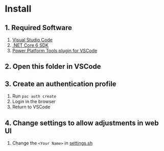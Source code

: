 # Install
## 1. Required Software
1. [Visual Studio Code](https://code.visualstudio.com)
2. [.NET Core 6 SDK](https://dotnet.microsoft.com/en-us/download/dotnet/6.0)
3. [Power Platform Tools plugin for VSCode](https://marketplace.visualstudio.com/items?itemName=microsoft-IsvExpTools.powerplatform-vscode)

## 2. Open this folder in VSCode

## 3. Create an authentication profile
1. Run `pac auth create`
2. Login in the browser
3. Return to VSCode

## 4. Change settings to allow adjustments in web UI
1. Change the `<Your Name>` in [settings.sh](./settings.sh)
